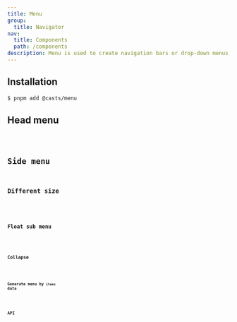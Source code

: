 ```yaml
---
title: Menu
group:
  title: Navigator
nav:
  title: Components
  path: /components
description: Menu is used to create navigation bars or drop-down menus, providing a list of options for user operations.
---
```


## Installation

```bash
$ pnpm add @casts/menu
```

## Head menu

<code src="../examples/head-menu" />

## Side menu

### Different size

<code src="../examples/menu-different-size" />

### Float sub menu

<code src="../examples/menu-expand-type" />

### Collapse

<code src="../examples/menu-collapse" />

### Generate menu by `items` data

<code src="../examples/menu-with-items" />

## API

<API src="@casts/menu"></API>
